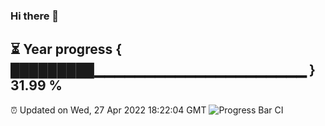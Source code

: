 ### Hi there 👋
⏳ Year progress { █████████▁▁▁▁▁▁▁▁▁▁▁▁▁▁▁▁▁▁▁▁▁ } 31.99 %
---
⏰ Updated on Wed, 27 Apr 2022 18:22:04 GMT
![Progress Bar CI](https://github.com/liununu/liununu/workflows/Progress%20Bar%20CI/badge.svg)
